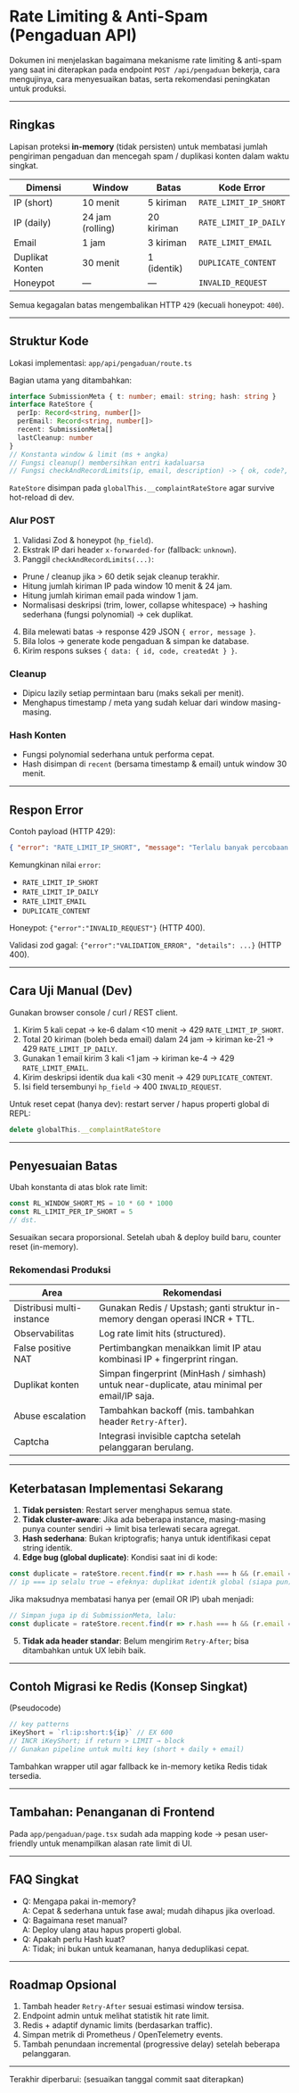 # Rate Limiting & Anti-Spam (Pengaduan API)

Dokumen ini menjelaskan bagaimana mekanisme rate limiting & anti-spam yang saat ini diterapkan pada endpoint `POST /api/pengaduan` bekerja, cara mengujinya, cara menyesuaikan batas, serta rekomendasi peningkatan untuk produksi.

---

## Ringkas

Lapisan proteksi **in-memory** (tidak persisten) untuk membatasi jumlah pengiriman pengaduan dan mencegah spam / duplikasi konten dalam waktu singkat.

| Dimensi | Window | Batas | Kode Error |
|---------|--------|-------|------------|
| IP (short) | 10 menit | 5 kiriman | `RATE_LIMIT_IP_SHORT` |
| IP (daily) | 24 jam (rolling) | 20 kiriman | `RATE_LIMIT_IP_DAILY` |
| Email | 1 jam | 3 kiriman | `RATE_LIMIT_EMAIL` |
| Duplikat Konten | 30 menit | 1 (identik) | `DUPLICATE_CONTENT` |
| Honeypot | — | — | `INVALID_REQUEST` |

Semua kegagalan batas mengembalikan HTTP `429` (kecuali honeypot: `400`).

---

## Struktur Kode

Lokasi implementasi: `app/api/pengaduan/route.ts`

Bagian utama yang ditambahkan:

```ts
interface SubmissionMeta { t: number; email: string; hash: string }
interface RateStore {
  perIp: Record<string, number[]>
  perEmail: Record<string, number[]>
  recent: SubmissionMeta[]
  lastCleanup: number
}
// Konstanta window & limit (ms + angka)
// Fungsi cleanup() membersihkan entri kadaluarsa
// Fungsi checkAndRecordLimits(ip, email, description) -> { ok, code?, message? }
```
`RateStore` disimpan pada `globalThis.__complaintRateStore` agar survive hot-reload di dev.

### Alur POST

1. Validasi Zod & honeypot (`hp_field`).
2. Ekstrak IP dari header `x-forwarded-for` (fallback: `unknown`).
3. Panggil `checkAndRecordLimits(...)`:
  - Prune / cleanup jika > 60 detik sejak cleanup terakhir.
  - Hitung jumlah kiriman IP pada window 10 menit & 24 jam.
  - Hitung jumlah kiriman email pada window 1 jam.
  - Normalisasi deskripsi (trim, lower, collapse whitespace) → hashing sederhana (fungsi polynomial) → cek duplikat.
4. Bila melewati batas → response 429 JSON `{ error, message }`.
5. Bila lolos → generate kode pengaduan & simpan ke database.
6. Kirim respons sukses `{ data: { id, code, createdAt } }`.

### Cleanup

- Dipicu lazily setiap permintaan baru (maks sekali per menit).
- Menghapus timestamp / meta yang sudah keluar dari window masing-masing.

### Hash Konten

- Fungsi polynomial sederhana untuk performa cepat.
- Hash disimpan di `recent` (bersama timestamp & email) untuk window 30 menit.

---

## Respon Error

Contoh payload (HTTP 429):

```json
{ "error": "RATE_LIMIT_IP_SHORT", "message": "Terlalu banyak percobaan dari IP Anda dalam 10 menit. Coba lagi nanti." }
```

Kemungkinan nilai `error`:

- `RATE_LIMIT_IP_SHORT`
- `RATE_LIMIT_IP_DAILY`
- `RATE_LIMIT_EMAIL`
- `DUPLICATE_CONTENT`

Honeypot: `{"error":"INVALID_REQUEST"}` (HTTP 400).

Validasi zod gagal: `{"error":"VALIDATION_ERROR", "details": ...}` (HTTP 400).

---

## Cara Uji Manual (Dev)

Gunakan browser console / curl / REST client.

1. Kirim 5 kali cepat → ke-6 dalam <10 menit → 429 `RATE_LIMIT_IP_SHORT`.
2. Total 20 kiriman (boleh beda email) dalam 24 jam → kiriman ke-21 → 429 `RATE_LIMIT_IP_DAILY`.
3. Gunakan 1 email kirim 3 kali <1 jam → kiriman ke-4 → 429 `RATE_LIMIT_EMAIL`.
4. Kirim deskripsi identik dua kali <30 menit → 429 `DUPLICATE_CONTENT`.
5. Isi field tersembunyi `hp_field` → 400 `INVALID_REQUEST`.

Untuk reset cepat (hanya dev): restart server / hapus properti global di REPL:

```js
delete globalThis.__complaintRateStore
```

---

## Penyesuaian Batas

Ubah konstanta di atas blok rate limit:
```ts
const RL_WINDOW_SHORT_MS = 10 * 60 * 1000
const RL_LIMIT_PER_IP_SHORT = 5
// dst.
```
Sesuaikan secara proporsional. Setelah ubah & deploy build baru, counter reset (in-memory).

### Rekomendasi Produksi

| Area | Rekomendasi |
|------|-------------|
| Distribusi multi-instance | Gunakan Redis / Upstash; ganti struktur in-memory dengan operasi INCR + TTL. |
| Observabilitas | Log rate limit hits (structured). |
| False positive NAT | Pertimbangkan menaikkan limit IP atau kombinasi IP + fingerprint ringan. |
| Duplikat konten | Simpan fingerprint (MinHash / simhash) untuk near-duplicate, atau minimal per email/IP saja. |
| Abuse escalation | Tambahkan backoff (mis. tambahkan header `Retry-After`). |
| Captcha | Integrasi invisible captcha setelah pelanggaran berulang. |

---
## Keterbatasan Implementasi Sekarang

1. **Tidak persisten**: Restart server menghapus semua state.
2. **Tidak cluster-aware**: Jika ada beberapa instance, masing-masing punya counter sendiri → limit bisa terlewati secara agregat.
3. **Hash sederhana**: Bukan kriptografis; hanya untuk identifikasi cepat string identik.
4. **Edge bug (global duplicate)**: Kondisi saat ini di kode:

  ```ts
  const duplicate = rateStore.recent.find(r => r.hash === h && (r.email === email || ip === ip))
  // ip === ip selalu true → efeknya: duplikat identik global (siapa pun) dalam 30 menit akan ditolak.
  ```

  Jika maksudnya membatasi hanya per (email OR IP) ubah menjadi:

  ```ts
  // Simpan juga ip di SubmissionMeta, lalu:
  const duplicate = rateStore.recent.find(r => r.hash === h && (r.email === email || r.ip === ip))
  ```

5. **Tidak ada header standar**: Belum mengirim `Retry-After`; bisa ditambahkan untuk UX lebih baik.

---
## Contoh Migrasi ke Redis (Konsep Singkat)

(Pseudocode)

```ts
// key patterns
iKeyShort = `rl:ip:short:${ip}` // EX 600
// INCR iKeyShort; if return > LIMIT → block
// Gunakan pipeline untuk multi key (short + daily + email)
```
Tambahkan wrapper util agar fallback ke in-memory ketika Redis tidak tersedia.

---
## Tambahan: Penanganan di Frontend
Pada `app/pengaduan/page.tsx` sudah ada mapping kode → pesan user-friendly untuk menampilkan alasan rate limit di UI.

---
## FAQ Singkat
- Q: Mengapa pakai in-memory?  
  A: Cepat & sederhana untuk fase awal; mudah dihapus jika overload.
- Q: Bagaimana reset manual?  
  A: Deploy ulang atau hapus properti global.
- Q: Apakah perlu Hash kuat?  
  A: Tidak; ini bukan untuk keamanan, hanya deduplikasi cepat.

---
## Roadmap Opsional
1. Tambah header `Retry-After` sesuai estimasi window tersisa.
2. Endpoint admin untuk melihat statistik hit rate limit.
3. Redis + adaptif dynamic limits (berdasarkan traffic).
4. Simpan metrik di Prometheus / OpenTelemetry events.
5. Tambah penundaan incremental (progressive delay) setelah beberapa pelanggaran.

---
Terakhir diperbarui: (sesuaikan tanggal commit saat diterapkan)
